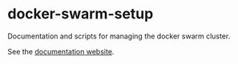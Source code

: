 # docker-swarm-setup

Documentation and scripts for managing the docker swarm cluster.

See the [documentation website](http://dccn-docker-swarm.rtfd.io).
